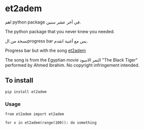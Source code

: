 # et2adem

اهم python package في آخر عشر سنين.

The python package that you never knew you needed.
 
 نسخة من الprogress bar بس مع أغنية اتقدم.
 
 Progress bar but with the song [et2adem](https://youtu.be/BUi3OUbjZvU)
 
 The song is from the Egyptian movie النمر الاسود "The Black Tiger" performed by Ahmed Ibrahim.
 No copyright infringement intended.
 
 ## To install
 ```pip install et2adem```
 
 ### Usage
 ```from et2adem import et2adem```
 
 ```for x in et2adem(range(100)): do something```

